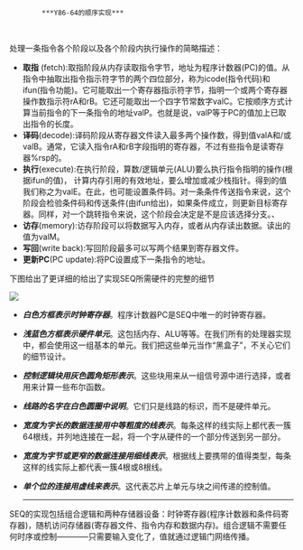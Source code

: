             ***Y86-64的顺序实现***


​            

处理一条指令各个阶段以及各个阶段内执行操作的简略描述：

- **取指** (fetch):取指阶段从内存读取指令字节，地址为程序计数器(PC)的值。从指令中抽取出指令指示符字节的两个四位部分，称为icode(指令代码)和ifun(指令功能)。它可能取出一个寄存器指示符字节，指明一个或两个寄存器操作数指示符rA和rB。它还可能取出一个四字节常数字valC。它按顺序方式计算当前指令的下一条指令的地址valP。也就是说，valP等于PC的值加上已取出指令的长度。
- **译码**(decode):译码阶段从寄存器文件读入最多两个操作数，得到值valA和/或valB。通常，它读入指令rA和rB字段指明的寄存器，不过有些指令是读寄存器%rsp的。
- **执行**(execute):在执行阶段，算数/逻辑单元(ALU)要么执行指令指明的操作(根据ifun的值)， 计算内存引用的有效地址，要么增加或减少栈指针。得到的值我们称之为valE。在此，也可能设置条件码。对一条条件传送指令来说，这个阶段会检验条件码和传送条件(由ifun给出)，如果条件成立，则更新目标寄存器。同样，对一个跳转指令来说，这个阶段会决定是不是应该选择分支。、
- **访存**(memory):访存阶段可以将数据写入内存，或者从内存读出数据。读出的值为valM。
- **写回**(write  back):写回阶段最多可以写两个结果到寄存器文件。
- **更新PC**(PC update):将PC设置成下一条指令的地址。



下图给出了更详细的给出了实现SEQ所需硬件的完整的细节



![](D:\typora\page\StudyNote\深入理解计算机系统\img\SEQ硬件结构.jpg)

  - ***白色方框表示时钟寄存器***。程序计数器PC是SEQ中唯一的时钟寄存器。

  - ***浅蓝色方框表示硬件单元***。这包括内存、ALU等等。在我们所有的处理器实现中，都会使用这一组基本的单元。我们把这些单元当作“黑盒子”，不关心它们的细节设计。

  - ***控制逻辑块用灰色圆角矩形表示***。这些块用来从一组信号源中进行选择，或者用来计算一些布尔函数。

  - ***线路的名字在白色圆圈中说明***。它们只是线路的标识，而不是硬件单元。

  - ***宽度为字长的数据连接用中等粗度的线表示***。每条这样的线实际上都代表一簇64根线，并列地连接在一起，将一个字从硬件的一个部分传送到另一部分。

  - ***宽度为字节或更窄的数据连接用细线表示***。根据线上要携带的值得类型，每条这样的线实际上都代表一簇4根或8根线。

  - ***单个位的连接用虚线来表示***。这代表芯片上单元与块之间传递的控制值。

    ***

SEQ的实现包括组合逻辑和两种存储器设备：时钟寄存器(程序计数器和条件码寄存器)，随机访问存储器(寄存器文件、指令内存和数据内存)。组合逻辑不需要任何时序或控制————只需要输入变化了，值就通过逻辑门网络传播。

